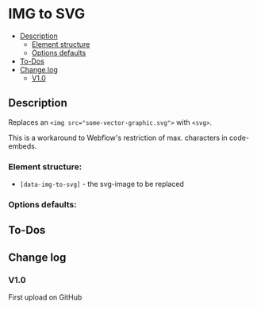 # IMG to SVG
- [Description](#description)
    - [Element structure](#element-structure)
    - [Options defaults](#options-defaults)
- [To-Dos](#to-dos)
- [Change log](#change-log)
    - [V1.0](#v10)

## Description
Replaces an `<img src="some-vector-graphic.svg">` with `<svg>`.

This is a workaround to Webflow's restriction of max. characters in code-embeds.
### Element structure:
- `[data-img-to-svg]` - the svg-image to be replaced
### Options defaults:

## To-Dos

## Change log
### V1.0
First upload on GitHub